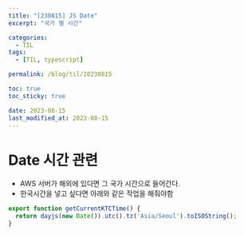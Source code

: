 ```yaml
---
title: "[230815] JS Date"
excerpt: "국가 별 시간"

categories:
  - TIL
tags:
  - [TIL, typescript]

permalink: /blog/til/20230815

toc: true
toc_sticky: true

date: 2023-08-15
last_modified_at: 2023-08-15
---
```


# Date 시간 관련
- AWS 서버가 해외에 있다면 그 국가 시간으로 들어간다.
- 한국시간을 넣고 싶다면 아래와 같은 작업을 해줘야함

```js
export function getCurrentKTCTime() {
  return dayjs(new Date()).utc().tz('Asia/Seoul').toISOString();
}
```
